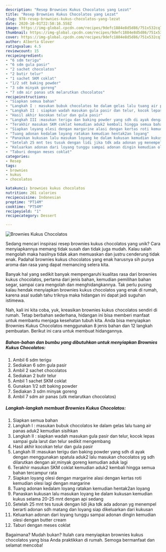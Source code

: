 ```yaml
---
description: "Resep Brownies Kukus Chocolatos yang Lezat"
title: "Resep Brownies Kukus Chocolatos yang Lezat"
slug: 978-resep-brownies-kukus-chocolatos-yang-lezat
date: 2020-10-01T22:58:16.558Z
image: https://img-global.cpcdn.com/recipes/9defc1884e8d5d86/751x532cq70/brownies-kukus-chocolatos-foto-resep-utama.jpg
thumbnail: https://img-global.cpcdn.com/recipes/9defc1884e8d5d86/751x532cq70/brownies-kukus-chocolatos-foto-resep-utama.jpg
cover: https://img-global.cpcdn.com/recipes/9defc1884e8d5d86/751x532cq70/brownies-kukus-chocolatos-foto-resep-utama.jpg
author: Alberta Glover
ratingvalue: 4.5
reviewcount: 15
recipeingredient:
- "6 sdm terigu"
- "6 sdm gula pasir"
- "2 sachet chocolatos"
- "2 butir telur"
- "1 sachet SKM coklat"
- "1/2 sdt baking powder"
- "3 sdm minyak goreng"
- "7 sdm air panas utk melarutkan chocolatos"
recipeinstructions:
- "Siapkan semua bahan"
- "Langkah I : masukan bubuk chocolatos ke dalam gelas lalu tuang air panas aduk2 kemudian sisihkan"
- "Langkah II : siapkan wadah masukan gula pasir dan telur, kocok lepas sampai gula larut dan telur sedikit mengembang"
- "Hasil akhir kocokan telur dan gula pasir"
- "Langkah III :masukan terigu dan baking powder yang sdh di ayak dengan menggunakan spatula aduk2 lalu masukan chocolatos yg sdh dilarutkan dengan air,minyak goreng kemudian aduk lagi"
- "Terakhir masukan SKM coklat kemudian aduk2 kembali hingga semua bahan tercampur rata"
- "Siapkan loyang olesi dengan margarine alasi dengan kertas roti kemudian olesi lagi dengan margarine"
- "Tuang adonan kedalam loyang ratakan kemudian hentak2an loyang"
- "Panaskan kukusan lalu masukan loyang ke dalam kukusan kemudian kukus selama 20-25 mnt dengan api sedang"
- "Setelah 25 mnt tes tusuk dengan lidi jika tdk ada adonan yg menempel berarti adonan sdh matang dan loyang siap dikeluarkan dari kukusan"
- "Keluarkan adonan dari loyang tunggu sampai adonan dingin kemudian olesi dengan butter cream"
- "Taburi dengan meses coklat"
categories:
- Resep
tags:
- brownies
- kukus
- chocolatos

katakunci: brownies kukus chocolatos 
nutrition: 261 calories
recipecuisine: Indonesian
preptime: "PT14M"
cooktime: "PT54M"
recipeyield: "1"
recipecategory: Dessert

---
```



![Brownies Kukus Chocolatos](https://img-global.cpcdn.com/recipes/9defc1884e8d5d86/751x532cq70/brownies-kukus-chocolatos-foto-resep-utama.jpg)

Sedang mencari inspirasi resep brownies kukus chocolatos yang unik? Cara menyiapkannya memang tidak susah dan tidak juga mudah. Kalau salah mengolah maka hasilnya tidak akan memuaskan dan justru cenderung tidak enak. Padahal brownies kukus chocolatos yang enak harusnya sih punya aroma dan rasa yang dapat memancing selera kita.

Banyak hal yang sedikit banyak mempengaruhi kualitas rasa dari brownies kukus chocolatos, pertama dari jenis bahan, kemudian pemilihan bahan segar, sampai cara mengolah dan menghidangkannya. Tak perlu pusing kalau hendak menyiapkan brownies kukus chocolatos yang enak di rumah, karena asal sudah tahu triknya maka hidangan ini dapat jadi suguhan istimewa.




Nah, kali ini kita coba, yuk, kreasikan brownies kukus chocolatos sendiri di rumah. Tetap berbahan sederhana, hidangan ini bisa memberi manfaat untuk membantu menjaga kesehatan tubuh kita. Anda bisa menyiapkan Brownies Kukus Chocolatos menggunakan 8 jenis bahan dan 12 langkah pembuatan. Berikut ini cara untuk membuat hidangannya.

<!--inarticleads1-->

##### Bahan-bahan dan bumbu yang dibutuhkan untuk menyiapkan Brownies Kukus Chocolatos:

1. Ambil 6 sdm terigu
1. Sediakan 6 sdm gula pasir
1. Ambil 2 sachet chocolatos
1. Sediakan 2 butir telur
1. Ambil 1 sachet SKM coklat
1. Gunakan 1/2 sdt baking powder
1. Sediakan 3 sdm minyak goreng
1. Ambil 7 sdm air panas (utk melarutkan chocolatos)




<!--inarticleads2-->

##### Langkah-langkah membuat Brownies Kukus Chocolatos:

1. Siapkan semua bahan
1. Langkah I : masukan bubuk chocolatos ke dalam gelas lalu tuang air panas aduk2 kemudian sisihkan
1. Langkah II : siapkan wadah masukan gula pasir dan telur, kocok lepas sampai gula larut dan telur sedikit mengembang
1. Hasil akhir kocokan telur dan gula pasir
1. Langkah III :masukan terigu dan baking powder yang sdh di ayak dengan menggunakan spatula aduk2 lalu masukan chocolatos yg sdh dilarutkan dengan air,minyak goreng kemudian aduk lagi
1. Terakhir masukan SKM coklat kemudian aduk2 kembali hingga semua bahan tercampur rata
1. Siapkan loyang olesi dengan margarine alasi dengan kertas roti kemudian olesi lagi dengan margarine
1. Tuang adonan kedalam loyang ratakan kemudian hentak2an loyang
1. Panaskan kukusan lalu masukan loyang ke dalam kukusan kemudian kukus selama 20-25 mnt dengan api sedang
1. Setelah 25 mnt tes tusuk dengan lidi jika tdk ada adonan yg menempel berarti adonan sdh matang dan loyang siap dikeluarkan dari kukusan
1. Keluarkan adonan dari loyang tunggu sampai adonan dingin kemudian olesi dengan butter cream
1. Taburi dengan meses coklat




Bagaimana? Mudah bukan? Itulah cara menyiapkan brownies kukus chocolatos yang bisa Anda praktikkan di rumah. Semoga bermanfaat dan selamat mencoba!
